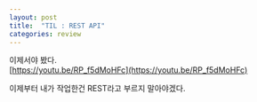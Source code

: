 ```yaml
---
layout: post
title:  "TIL : REST API"
categories: review
---
```


이제서야 봤다.   
[https://youtu.be/RP_f5dMoHFc](https://youtu.be/RP_f5dMoHFc)

이제부터 내가 작업한건 REST라고 부르지 말아야겠다.